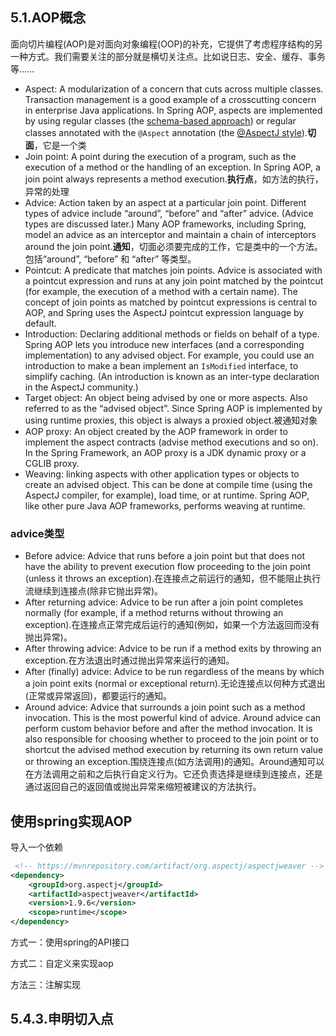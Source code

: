## 5.1.AOP概念

面向切片编程(AOP)是对面向对象编程(OOP)的补充，它提供了考虑程序结构的另一种方式。我们需要关注的部分就是横切关注点。比如说日志、安全、缓存、事务等……

- Aspect: A modularization of a concern that cuts across multiple classes. Transaction management is a good example of a crosscutting concern in enterprise Java applications. In Spring AOP, aspects are implemented by using regular classes (the [schema-based approach](https://docs.spring.io/spring-framework/docs/current/reference/html/core.html#aop-schema)) or regular classes annotated with the `@Aspect` annotation (the [@AspectJ style](https://docs.spring.io/spring-framework/docs/current/reference/html/core.html#aop-ataspectj)).**切面**，它是一个类
- Join point: A point during the execution of a program, such as the execution of a method or the handling of an exception. In Spring AOP, a join point always represents a method execution.**执行点**，如方法的执行，异常的处理
- Advice: Action taken by an aspect at a particular join point. Different types of advice include “around”, “before” and “after” advice. (Advice types are discussed later.) Many AOP frameworks, including Spring, model an advice as an interceptor and maintain a chain of interceptors around the join point.**通知**，切面必须要完成的工作，它是类中的一个方法。包括“around”, “before” 和 “after” 等类型。
- Pointcut: A predicate that matches join points. Advice is associated with a pointcut expression and runs at any join point matched by the pointcut (for example, the execution of a method with a certain name). The concept of join points as matched by pointcut expressions is central to AOP, and Spring uses the AspectJ pointcut expression language by default.
- Introduction: Declaring additional methods or fields on behalf of a type. Spring AOP lets you introduce new interfaces (and a corresponding implementation) to any advised object. For example, you could use an introduction to make a bean implement an `IsModified` interface, to simplify caching. (An introduction is known as an inter-type declaration in the AspectJ community.)
- Target object: An object being advised by one or more aspects. Also referred to as the “advised object”. Since Spring AOP is implemented by using runtime proxies, this object is always a proxied object.被通知对象
- AOP proxy: An object created by the AOP framework in order to implement the aspect contracts (advise method executions and so on). In the Spring Framework, an AOP proxy is a JDK dynamic proxy or a CGLIB proxy.
- Weaving: linking aspects with other application types or objects to create an advised object. This can be done at compile time (using the AspectJ compiler, for example), load time, or at runtime. Spring AOP, like other pure Java AOP frameworks, performs weaving at runtime.

### advice类型

- Before advice: Advice that runs before a join point but that does not have the ability to prevent execution flow proceeding to the join point (unless it throws an exception).在连接点之前运行的通知，但不能阻止执行流继续到连接点(除非它抛出异常)。
- After returning advice: Advice to be run after a join point completes normally (for example, if a method returns without throwing an exception).在连接点正常完成后运行的通知(例如，如果一个方法返回而没有抛出异常)。
- After throwing advice: Advice to be run if a method exits by throwing an exception.在方法退出时通过抛出异常来运行的通知。
- After (finally) advice: Advice to be run regardless of the means by which a join point exits (normal or exceptional return).无论连接点以何种方式退出(正常或异常返回)，都要运行的通知。
- Around advice: Advice that surrounds a join point such as a method invocation. This is the most powerful kind of advice. Around advice can perform custom behavior before and after the method invocation. It is also responsible for choosing whether to proceed to the join point or to shortcut the advised method execution by returning its own return value or throwing an exception.围绕连接点(如方法调用)的通知。Around通知可以在方法调用之前和之后执行自定义行为。它还负责选择是继续到连接点，还是通过返回自己的返回值或抛出异常来缩短被建议的方法执行。

## 使用spring实现AOP

导入一个依赖

```xml
 <!-- https://mvnrepository.com/artifact/org.aspectj/aspectjweaver -->
<dependency>
    <groupId>org.aspectj</groupId>
    <artifactId>aspectjweaver</artifactId>
    <version>1.9.6</version>
    <scope>runtime</scope>
</dependency>
```





方式一：使用spring的API接口



方式二：自定义来实现aop



方法三：注解实现



## 5.4.3.申明切入点
